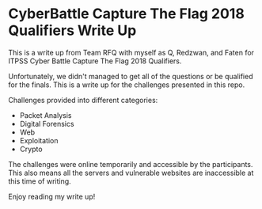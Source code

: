 # CyberBattle Capture The Flag 2018 Qualifiers Write Up

This is a write up from Team RFQ with myself as Q, Redzwan, and Faten for ITPSS Cyber Battle Capture The Flag 2018 Qualifiers.

Unfortunately, we didn't managed to get all of the questions or be qualified for the finals. This is a write up for the challenges presented in this repo.

Challenges provided into different categories:

* Packet Analysis
* Digital Forensics
* Web
* Exploitation
* Crypto

The challenges were online temporarily and accessible by the participants. This also means all the servers and vulnerable websites are inaccessible at this time of writing.

Enjoy reading my write up!
